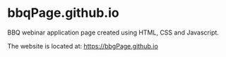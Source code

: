 # bbqPage.github.io
BBQ webinar application page created using HTML, CSS and Javascript.

The website is located at: https://bbgPage.github.io
